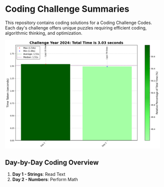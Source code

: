 # Coding Challenge Summaries

This repository contains coding solutions for a Coding Challenge Codes. Each day's challenge offers unique puzzles requiring efficient coding, algorithmic thinking, and optimization.

![2024 Full Runtime](2024_RunTime_plot.png)

## Day-by-Day Coding Overview

1. **Day 1 - Strings**: Read Text
2. **Day 2 - Numbers**: Perform Math